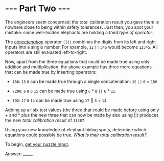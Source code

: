 # --- Part Two ---
The engineers seem concerned; the total calibration result you gave them is nowhere close to being within safety tolerances. Just then, you spot your mistake: some well-hidden elephants are holding a *third type of operator*.

The [*concatenation*](https://en.wikipedia.org/wiki/Concatenation) operator `(||)` combines the digits from its left and right inputs into a single number. For example, `12` `||` `345` would become `12345`. All operators are still evaluated left-to-right.

Now, apart from the three equations that could be made true using only addition and multiplication, the above example has three more equations that can be made true by inserting operators:

- `156`: `15` `6` can be made true through a single concatenation: `15` `||` `6` = `156`.

- `7290`: `6` `8` `6` `15` can be made true using `6` * `8` `||` `6` * `15`.

- `192`: `17` `8` `14` can be made true using `17` || `8` + `14`.

Adding up all six test values (the three that could be made before using only + and * plus the new three that can now be made by also using ||) produces the new *total calibration result* of `11387`.

Using your new knowledge of elephant hiding spots, determine which equations could possibly be true. *What is their total calibration result?*

To begin, [get your puzzle input](./challenge_2.txt).

Answer: _____